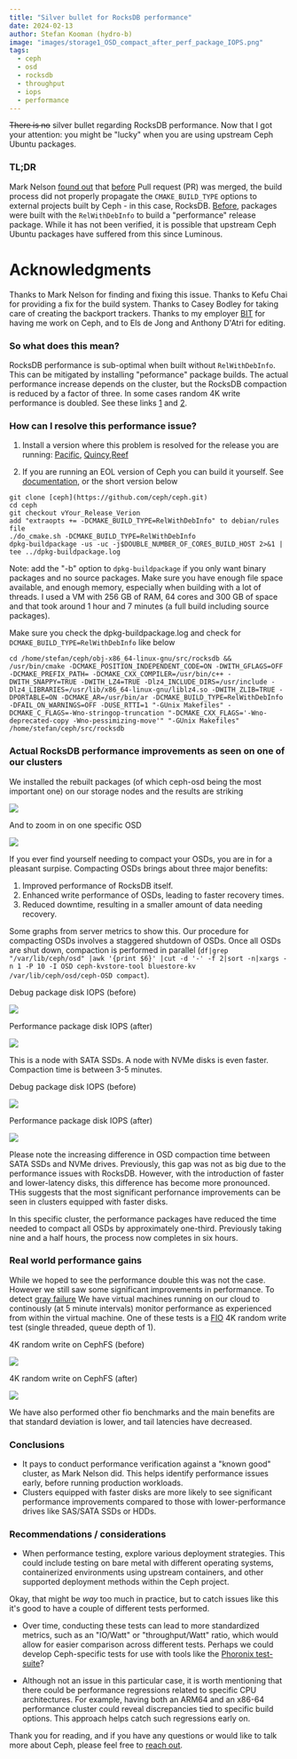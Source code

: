 ```yaml
---
title: "Silver bullet for RocksDB performance"
date: 2024-02-13
author: Stefan Kooman (hydro-b)
image: "images/storage1_OSD_compact_after_perf_package_IOPS.png"
tags:
  - ceph
  - osd
  - rocksdb
  - throughput
  - iops
  - performance
---
```


~~There is no~~ silver bullet regarding RocksDB performance. Now that I got your attention: you might be "lucky" when you are using upstream Ceph Ubuntu packages.

### TL;DR
Mark Nelson [found out](https://ceph.io/en/news/blog/2024/ceph-a-journey-to-1tibps/#fix-three) that [before](https://github.com/ceph/ceph/pull/54918) Pull request (PR) was merged, the build process did not properly propagate the `CMAKE_BUILD_TYPE` options to external projects built by Ceph - in this case, RocksDB. [Before](https://github.com/ceph/ceph/pull/24133), packages were built with the `RelWithDebInfo` to build a "performance" release package. While it has not been verified, it is possible that upstream Ceph Ubuntu packages have suffered from this since Luminous.

# Acknowledgments

Thanks to Mark Nelson for finding and fixing this issue. Thanks to Kefu Chai for providing a fix for the build system. Thanks to Casey Bodley for taking care of creating the backport trackers. Thanks to my employer [BIT](https://www.bit.nl) for having me work on Ceph, and to Els de Jong and Anthony D'Atri for editing.

### So what does this mean?

RocksDB performance is sub-optimal when built without `RelWithDebInfo`. This can be mitigated by installing "peformance" package builds. The actual performance increase depends on the cluster, but the RocksDB compaction is reduced by a factor of three. In some cases random 4K write performance is doubled. See these links [1](https://bugs.gentoo.org/733316) and [2](https://ceph.io/en/news/blog/2024/ceph-a-journey-to-1tibps/).

### How can I resolve this performance issue? 

1) Install a version where this problem is resolved for the release you are running: [Pacific](https://tracker.ceph.com/issues/64362), [Quincy](https://github.com/ceph/ceph/pull/55501),[Reef](https://github.com/ceph/ceph/pull/55502)

2) If you are running an EOL version of Ceph you can build it yourself. See [documentation](https://docs.ceph.com/en/latest/install/build-ceph/), or the short version below

```
git clone [ceph](https://github.com/ceph/ceph.git)
cd ceph
git checkout vYour_Release_Verion
add "extraopts += -DCMAKE_BUILD_TYPE=RelWithDebInfo" to debian/rules file
./do_cmake.sh -DCMAKE_BUILD_TYPE=RelWithDebInfo
dpkg-buildpackage -us -uc -j$DOUBLE_NUMBER_OF_CORES_BUILD_HOST 2>&1 | tee ../dpkg-buildpackage.log
```

Note: add the "-b" option to `dpkg-buildpackage` if you only want binary packages and no source packages. Make sure you have enough file space available, and enough memory, especially when building with a lot of threads. I used a VM with 256 GB of RAM, 64 cores and 300 GB of space and that took around 1 hour and 7 minutes (a full build including source packages).

Make sure you check the dpkg-buildpackage.log and check for `DCMAKE_BUILD_TYPE=RelWithDebInfo` like below

```
cd /home/stefan/ceph/obj-x86_64-linux-gnu/src/rocksdb && /usr/bin/cmake -DCMAKE_POSITION_INDEPENDENT_CODE=ON -DWITH_GFLAGS=OFF -DCMAKE_PREFIX_PATH= -DCMAKE_CXX_COMPILER=/usr/bin/c++ -DWITH_SNAPPY=TRUE -DWITH_LZ4=TRUE -Dlz4_INCLUDE_DIRS=/usr/include -Dlz4_LIBRARIES=/usr/lib/x86_64-linux-gnu/liblz4.so -DWITH_ZLIB=TRUE -DPORTABLE=ON -DCMAKE_AR=/usr/bin/ar -DCMAKE_BUILD_TYPE=RelWithDebInfo -DFAIL_ON_WARNINGS=OFF -DUSE_RTTI=1 "-GUnix Makefiles" -DCMAKE_C_FLAGS=-Wno-stringop-truncation "-DCMAKE_CXX_FLAGS='-Wno-deprecated-copy -Wno-pessimizing-move'" "-GUnix Makefiles" /home/stefan/ceph/src/rocksdb
```

### Actual RocksDB performance improvements as seen on one of our clusters

We installed the rebuilt packages (of which ceph-osd being the most important one) on our storage nodes and the results are striking

![](images/RocksDB_commit_latency_all_osds.png)

And to zoom in on one specific OSD

![](images/RocksDB_commit_latency_osd.228_osds.png)

If you ever find yourself needing to compact your OSDs, you are in for a pleasant surpise. Compacting OSDs brings about three major benefits:

1) Improved performance of RocksDB itself.
2) Enhanced write performance of OSDs, leading to faster recovery times.
3) Reduced downtime, resulting in a smaller amount of data needing recovery.

Some graphs from server metrics to show this. Our procedure for compacting OSDs involves a staggered shutdown of OSDs. Once all OSDs are shut down, compaction is performed in parallel (`df|grep "/var/lib/ceph/osd" |awk '{print $6}' |cut -d '-' -f 2|sort -n|xargs -n 1 -P 10 -I OSD ceph-kvstore-tool bluestore-kv /var/lib/ceph/osd/ceph-OSD compact`).

Debug package disk IOPS (before)

![](images/storage1_OSD_compact_before_perf_package_IOPS.png)

Performance package disk IOPS (after)

![](images/storage1_OSD_compact_after_perf_package_IOPS.png)

This is a node with SATA SSDs. A node with NVMe disks is even faster. Compaction time is between 3-5 minutes.

Debug package disk IOPS (before)

![](images/storage23_OSD_compact_before_perf_package_IOPS.png)

Performance package disk IOPS (after)

![](images/storage23_OSD_compact_after_perf_package_IOPS.png)

Please note the increasing difference in OSD compaction time between SATA SSDs and NVMe drives. Previously, this gap was not as big due to the performance issues with RocksDB. However, with the introduction of faster and lower-latency disks, this difference has become more pronounced. THis suggests that the most significant perfornance improvements can be seen in clusters equipped with faster disks. 

In this specific cluster, the performance packages have reduced the time needed to compact all OSDs by approximately one-third. Previously taking nine and a half hours, the process now completes in six hours.

### Real world performance gains

While we hoped to see the performance double this was not the case. However we still saw some significant improvements in performance. To detect [gray failure](https://www.microsoft.com/en-us/research/wp-content/uploads/2017/06/paper-1.pdf) We have virtual machines running on our cloud to continously (at 5 minute intervals) monitor performance as experienced from within the virtual machine. One of these tests is a [FIO](https://github.com/axboe/fio) 4K random write test (single threaded, queue depth of 1).

4K random write on CephFS (before)

![](images/benchmark_VM_before_perf_package_CephFS_randwrite_IOPS.png)

4K random write on CephFS (after)

![](images/benchmark_VM_after_perf_package_CephFS_randwrite_IOPS.png)

We have also performed other fio benchmarks and the main benefits are that standard deviation is lower, and tail latencies have decreased.


### Conclusions

- It pays to conduct performance verification against a "known good" cluster, as Mark Nelson did. This helps identify performance issues early, before running production workloads. 
- Clusters equipped with faster disks are more likely to see significant performance improvements compared to those with lower-performance drives like SAS/SATA SSDs or HDDs.

### Recommendations / considerations

- When performance testing, explore various deployment strategies. This could include testing on bare metal with different operating systems, containerized environments using upstream containers, and other supported deployment methods within the Ceph project.

Okay, that might be *way* too much in practice, but to catch issues like this it's good to have a couple of different tests performed.

- Over time, conducting these tests can lead to more standardized metrics, such as an "IO/Watt" or "throughput/Watt" ratio, which would allow for easier comparison across different tests. Perhaps we could develop Ceph-specific tests for use with tools like the [Phoronix test-suite](https://www.phoronix-test-suite.com/)?

- Although not an issue in this particular case, it is worth mentioning that there could be performance regressions related to specific CPU architectures. For example, having both an ARM64 and an x86-64 performance cluster could reveal discrepancies tied to specific build options. This approach helps catch such regressions early on.

Thank you for reading, and if you have any questions or would like to talk more about Ceph, please feel free to [reach out](mailto:stefan@bit.nl).
